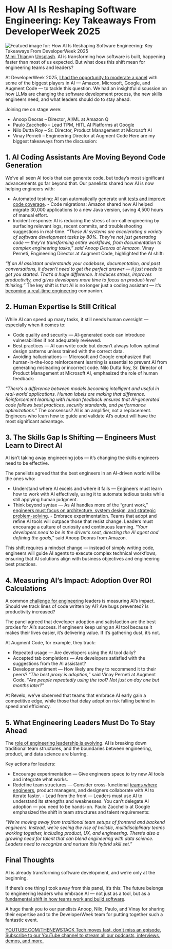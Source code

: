 # How AI Is Reshaping Software Engineering: Key Takeaways From DeveloperWeek 2025
![Featued image for: How AI Is Reshaping Software Engineering: Key Takeaways From DeveloperWeek 2025](https://cdn.thenewstack.io/media/2025/03/35ed70ad-mimi-thian-5zns3wk6sug-unsplash-1024x768.jpg)
[Mimi Thian](https://unsplash.com/@mimithian?utm_content=creditCopyText&utm_medium=referral&utm_source=unsplash)on
[Unsplash](https://unsplash.com/photos/woman-using-black-laptop-computer-near-turned-on-flat-screen-computer-monitor-5ZnS3wK6sUg?utm_content=creditCopyText&utm_medium=referral&utm_source=unsplash).
AI is transforming how software is built, happening faster than most of us expected. But what does this shift mean for engineering teams and leaders?

At DeveloperWeek 2025, [I had the opportunity to moderate a panel](https://developerweek2025.sched.com/event/1tXGN/open-session-the-code-whisperers-how-ai-is-learning-to-write-better-code-and-what-it-means-for-engineering-leaders?iframe=no) with some of the biggest players in AI — Amazon, Microsoft, Google, and Augment Code — to tackle this question. We had an insightful discussion on how LLMs are changing the software development process, the new skills engineers need, and what leaders should do to stay ahead.

Joining me on stage were:

- Anoop Deoras – Director, AI/ML at Amazon Q
- Paulo Zacchello – Lead TPM, HITL AI Platforms at Google
- Nilo Dutta Roy – Sr. Director, Product Management at Microsoft AI
- Vinay Perneti – Engineering Director at Augment Code
Here are my biggest takeaways from the discussion:

## 1. AI Coding Assistants Are Moving Beyond Code Generation
We’ve all seen AI tools that can generate code, but today’s most significant advancements go far beyond that. Our panelists shared how AI is now helping engineers with:

- Automated testing: AI can automatically generate unit
[tests and improve code coverage](https://thenewstack.io/well-tested-code-in-search-of-meaningful-coverage/). - Code migrations: Amazon shared how AI helped migrate 30,000 applications to a new Java version, saving 4,500 hours of manual effort.
- Incident response: AI is reducing the stress of on-call engineering by surfacing relevant logs, recent commits, and troubleshooting suggestions in real-time.
*“These AI systems are accelerating a variety of software development tasks by 80%. They’re not just generating code — they’re transforming entire workflows, from documentation to complex engineering tasks,” said Anoop Deoras at Amazon.*
Vinay Perneti, Engineering Director at Augment Code, highlighted the AI shift:

*“If an AI assistant understands your codebase, documentation, and past conversations, it doesn’t need to get the perfect answer — it just needs to get you started. That’s a huge difference. It reduces stress, improves productivity, and gives developers more time to focus on product-level thinking.”*
The key shift is that AI is no longer just a coding assistant — it’s [becoming a real-time engineering](https://thenewstack.io/advice-for-developers-wanting-to-become-engineering-managers/) companion.

## 2. Human Expertise Is Still Critical
While AI can speed up many tasks, it still needs human oversight — especially when it comes to:

- Code quality and security — AI-generated code can introduce vulnerabilities if not adequately reviewed.
- Best practices — AI can write code but doesn’t always follow optimal design patterns unless trained with the correct data.
- Avoiding hallucinations — Microsoft and Google emphasized that human-in-the-loop reinforcement learning is essential to prevent AI from generating misleading or incorrect code.
Nilo Dutta Roy, Sr. Director of Product Management at Microsoft AI, emphasized the role of human feedback:

*“There’s a difference between models becoming intelligent and useful in real-world applications. Human labels are making that difference. Reinforcement learning with human feedback ensures that AI-generated code follows best practices, security standards, and performance optimizations.”*
The consensus? AI is an amplifier, not a replacement. Engineers who learn how to guide and validate AI’s output will have the most significant advantage.

## 3. The Skills Gap Is Shifting — Engineers Must Learn to Direct AI
AI isn’t taking away engineering jobs — it’s changing the skills engineers need to be effective.

The panelists agreed that the best engineers in an AI-driven world will be the ones who:

- Understand where AI excels and where it fails — Engineers must learn how to work with AI effectively, using it to automate tedious tasks while still applying human judgment.
- Think beyond syntax — As AI handles more of the “grunt work,”
[engineers must focus on architecture, system design, and strategic problem-solving](https://thenewstack.io/product-managers-and-engineers-must-work-together-for-success/). - Embrace experimentation. Teams that adopt and refine AI tools will outpace those that resist change. Leaders must encourage a culture of curiosity and continuous learning.
“*Your developers need to be in the driver’s seat, directing the AI agent and defining the goals*,” said Anoop Deoras from Amazon.

This shift requires a mindset change — instead of simply writing code, engineers will guide AI agents to execute complex technical workflows, ensuring that AI solutions align with business objectives and engineering best practices.

## 4. Measuring AI’s Impact: Adoption Over ROI Calculations
A common [challenge for engineering](https://thenewstack.io/platform-engineering-challenge-security-vs-dev-experience/) leaders is measuring AI’s impact. Should we track lines of code written by AI? Are bugs prevented? Is productivity increased?

The panel agreed that developer adoption and satisfaction are the best proxies for AI’s success. If engineers keep using an AI tool because it makes their lives easier, it’s delivering value. If it’s gathering dust, it’s not.

At Augment Code, for example, they track:

- Repeated usage — Are developers using the AI tool daily?
- Accepted tab completions — Are developers satisfied with the suggestions from the AI assistant?
- Developer sentiment — How likely are they to recommend it to their peers?
“*The best proxy is adoption,*” said Vinay Perneti at Augment Code. “*Are people repeatedly using the tool? Not just on day one but months later?*”

At Revelo, we’ve observed that teams that embrace AI early gain a competitive edge, while those that delay adoption risk falling behind in speed and efficiency.

## 5. What Engineering Leaders Must Do To Stay Ahead
The [role of engineering leadership is evolving](https://thenewstack.io/making-the-leap-ops-roles-evolve-into-platform-engineers/). AI is breaking down traditional team structures, and the boundaries between engineering, product, and data science are blurring.

Key actions for leaders:

- Encourage experimentation — Give engineers space to try new AI tools and integrate what works.
- Redefine team structures — Consider cross-functional
[teams where engineers](https://thenewstack.io/how-intuits-platform-engineering-team-chose-an-app-definition/), product managers, and designers collaborate with AI to iterate faster. - Lead from the front — Leaders must use AI to understand its strengths and weaknesses. You can’t delegate AI adoption — you need to be hands-on.
Paulo Zacchello at Google emphasized the shift in team structures and talent requirements:

*“We’re moving away from traditional team setups of frontend and backend engineers. Instead, we’re seeing the rise of holistic, multidisciplinary teams working together, including product, UX, and engineering. There’s also a growing need for talent that can blend engineering with data science. Leaders need to recognize and nurture this hybrid skill set.”*
## Final Thoughts
AI is already transforming software development, and we’re only at the beginning.

If there’s one thing I took away from this panel, it’s this: The future belongs to engineering leaders who embrace AI — not just as a tool, but as a [fundamental shift in how teams work and build software](https://thenewstack.io/building-high-performance-software-development-teams-7-tips/).

A huge thank you to our panelists Anoop, Nilo, Paulo, and Vinay for sharing their expertise and to the DeveloperWeek team for putting together such a fantastic event.

[
YOUTUBE.COM/THENEWSTACK
Tech moves fast, don't miss an episode. Subscribe to our YouTube
channel to stream all our podcasts, interviews, demos, and more.
](https://youtube.com/thenewstack?sub_confirmation=1)